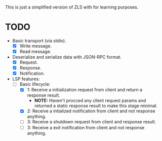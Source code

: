 This is just a simplified version of ZLS with for learning purposes.

# TODO
* Basic transport (via stdio).
  - [x] Write message.
  - [x] Read message.
* Deserialize and serialize data with JSON-RPC format. 
  - [x] Request.
  - [x] Response.
  - [x] Notification.
* LSP features:
  - [ ] Basic lifecycle:
    - [x] 1: Receive a initialization request from client and return a response result.
      - **NOTE:** Haven't procced any client request params and returned a static response result to make this stage minimal.
    - [x] 2: Receive a intialized notification from client and not response anything.
    - [ ] 3: Receive a shutdown request from client and response result.
    - [ ] 3: Receive a exit notification from client and not response anything.
